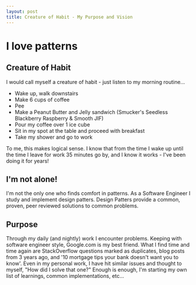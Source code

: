 ```yaml
---
layout: post
title: Creature of Habit - My Purpose and Vision
---
```


# I love patterns

## Creature of Habit

I would call myself a creature of habit - just listen to my morning routine...

* Wake up, walk downstairs
* Make 6 cups of coffee
* Pee
* Make a Peanut Butter and Jelly sandwich (Smucker's Seedless Blackberry Raspberry & Smooth JIF)
* Pour my coffee over 1 ice cube
* Sit in my spot at the table and proceed with breakfast
* Take my shower and go to work

To me, this makes logical sense.  I know that from the time I wake up until the time I leave 
for work 35 minutes go by, and I know it works - I've been doing it for years!

## I'm not alone!

I'm not the only one who finds comfort in patterns.  As a Software Engineer I study and 
implement design patters.  Design Patters provide a common, proven, peer reviewed solutions
to common problems.  

## Purpose

Through my daily (and nightly) work I encounter problems.  Keeping with software engineer 
style, Google.com is my best friend.  What I find time and time again are StackOverflow 
questions marked as duplicates, blog posts from 3 years ago, and '10 mortgage tips your 
bank doesn't want you to know'.  Even in my personal work, I have hit similar issues and 
thought to myself, "How did I solve that one?"  Enough is enough, I'm starting my own 
list of learnings, common implementations, etc... 